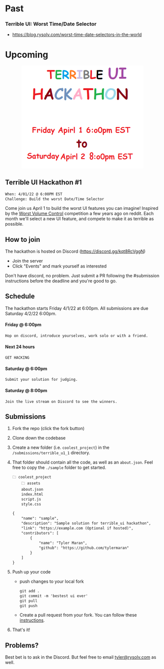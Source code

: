 # Past

### Terrible UI: Worst Time/Date Selector
-   https://blog.rysolv.com/worst-time-date-selectors-in-the-world

# Upcoming

<p align="center">
  <img src="./assets/terrible_ui.png" />
</p>

## Terrible UI Hackathon #1

```
When: 4/01/22 @ 6:00PM EST
Challenge: Build the worst Date/Time Selector
```

Come join us April 1 to build the worst UI features you can imagine! Inspired by the [Worst Volume Control](https://uxdesign.cc/the-worst-volume-control-ui-in-the-world-60713dc86950) competition a few years ago on reddit. Each month we'll select a new UI feature, and compete to make it as terrible as possible.

## How to join

The hackathon is hosted on Discord (https://discord.gg/kqt8RcVggN)

-   Join the server
-   Click "Events" and mark yourself as interested

Don't have discord, no problem. Just submit a PR following the #submission instructions before the deadline and you're good to go.

## Schedule

The hackathon starts Friday 4/1/22 at 6:00pm. All submissions are due Saturday 4/2/22 6:00pm.

#### Friday @ 6:00pm

    Hop on discord, introduce yourselves, work solo or with a friend.

#### Next 24 hours

    GET HACKING

#### Saturday @ 6:00pm

    Submit your solution for judging.

#### Saturday @ 8:00pm

    Join the live stream on Discord to see the winners.

## Submissions

1. Fork the repo (click the fork button)
2. Clone down the codebase
3. Create a new folder (i.e. `coolest_project`) in the `/submissions/terrible_u1_1` directory.
4. That folder should contain all the code, as well as an `about.json`. Feel free to copy the `./sample` folder to get started.

    ```
    🗀 coolest_project
        🗀 assets
        about.json
        index.html
        script.js
        style.css
    ```

    ```
    {
        "name": "sample",
        "description": "Sample solution for terrible_ui hackathon",
        "link": "https://example.com (Optional if hosted)",
        "contributors": [
            {
                "name": "Tyler Maran",
                "github": "https://github.com/tylermaran"
            }
        ]
    }
    ```

5. Push up your code

    - push changes to your local fork
        ```
        git add .
        git commit -m 'bestest ui ever'
        git pull
        git push
        ```
    - Create a pull request from your fork. You can follow these [instructions](https://docs.github.com/en/pull-requests/collaborating-with-pull-requests/proposing-changes-to-your-work-with-pull-requests/creating-a-pull-request-from-a-fork).

6. That's it!

## Problems?

Best bet is to ask in the Discord. But feel free to email tyler@rysolv.com as well. 
